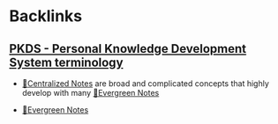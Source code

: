 
# Backlinks
## [PKDS - Personal Knowledge Development System terminology](<PKDS - Personal Knowledge Development System terminology.md>)
- [🎯Centralized Notes](<🎯Centralized Notes.md>) are broad and complicated concepts that highly develop with many [🌲Evergreen Notes](<🌲Evergreen Notes.md>)

- [🌲Evergreen Notes](<🌲Evergreen Notes.md>)

